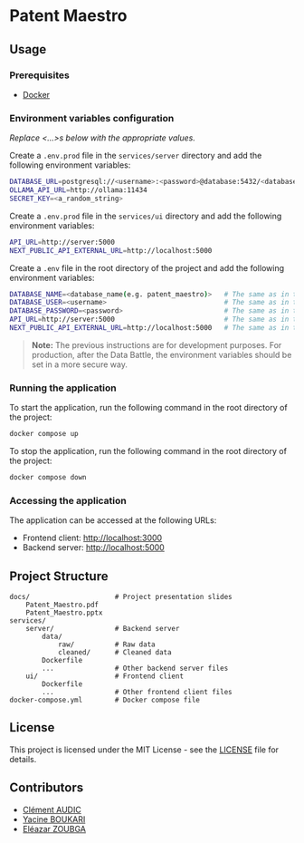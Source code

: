 # Patent Maestro

## Usage

### Prerequisites

- [Docker](https://docs.docker.com/get-docker/)

### Environment variables configuration

*Replace <...>s below with the appropriate values.*

Create a `.env.prod` file in the `services/server` directory and add the following environment variables:

```bash
DATABASE_URL=postgresql://<username>:<password>@database:5432/<database_name>
OLLAMA_API_URL=http://ollama:11434
SECRET_KEY=<a_random_string>
```

Create a `.env.prod` file in the `services/ui` directory and add the following environment variables:

```bash
API_URL=http://server:5000
NEXT_PUBLIC_API_EXTERNAL_URL=http://localhost:5000
```

Create a `.env` file in the root directory of the project and add the following environment variables:

```bash
DATABASE_NAME=<database_name(e.g. patent_maestro)>   # The same as in the DATABASE_URL in the server .env file
DATABASE_USER=<username>                             # The same as in the DATABASE_URL in the server .env file
DATABASE_PASSWORD=<password>                         # The same as in the DATABASE_URL in the server .env file
API_URL=http://server:5000                           # The same as in the UI .env file
NEXT_PUBLIC_API_EXTERNAL_URL=http://localhost:5000   # The same as in the UI .env file
```

>
> **Note:** The previous instructions are for development purposes.
> For production, after the Data Battle, the environment variables should be set in a more secure way.
>

### Running the application

To start the application, run the following command in the root directory of the project:

```bash
docker compose up
```

To stop the application, run the following command in the root directory of the project:

```bash
docker compose down
```

### Accessing the application

The application can be accessed at the following URLs:

- Frontend client: [http://localhost:3000](http://localhost:3000)
- Backend server: [http://localhost:5000](http://localhost:5000)

## Project Structure

```
docs/                     # Project presentation slides
    Patent_Maestro.pdf
    Patent_Maestro.pptx
services/
    server/               # Backend server
        data/
            raw/          # Raw data
            cleaned/      # Cleaned data
        Dockerfile
        ...               # Other backend server files
    ui/                   # Frontend client
        Dockerfile
        ...               # Other frontend client files
docker-compose.yml        # Docker compose file
```

## License

This project is licensed under the MIT License - see the [LICENSE](LICENSE) file for details.

## Contributors

* [Clément AUDIC](https://github.com/clementaudic)
* [Yacine BOUKARI](https://github.com/YacineSteeve)
* [Eléazar ZOUBGA](https://github.com/Eleazar-ZOUBGA)
